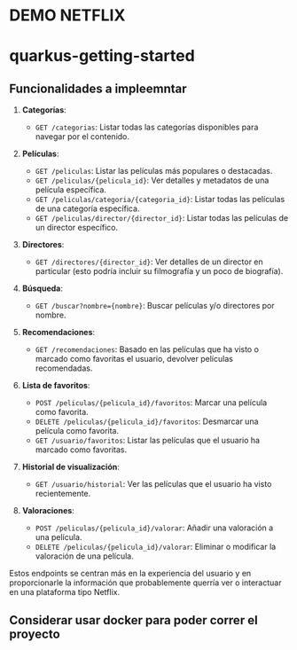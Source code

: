 # DEMO NETFLIX 
# quarkus-getting-started


## Funcionalidades a impleemntar


1. **Categorías**:
   - `GET /categorias`: Listar todas las categorías disponibles para navegar por el contenido.

2. **Películas**:
   - `GET /peliculas`: Listar las películas más populares o destacadas.
   - `GET /peliculas/{pelicula_id}`: Ver detalles y metadatos de una película específica.
   - `GET /peliculas/categoria/{categoria_id}`: Listar todas las películas de una categoría específica.
   - `GET /peliculas/director/{director_id}`: Listar todas las películas de un director específico.

3. **Directores**:
   - `GET /directores/{director_id}`: Ver detalles de un director en particular (esto podría incluir su filmografía y un poco de biografía).

4. **Búsqueda**:
   - `GET /buscar?nombre={nombre}`: Buscar películas y/o directores por nombre.

5. **Recomendaciones**:
   - `GET /recomendaciones`: Basado en las películas que ha visto o marcado como favoritas el usuario, devolver películas recomendadas.

6. **Lista de favoritos**:
   - `POST /peliculas/{pelicula_id}/favoritos`: Marcar una película como favorita.
   - `DELETE /peliculas/{pelicula_id}/favoritos`: Desmarcar una película como favorita.
   - `GET /usuario/favoritos`: Listar las películas que el usuario ha marcado como favoritas.

7. **Historial de visualización**:
   - `GET /usuario/historial`: Ver las películas que el usuario ha visto recientemente.

8. **Valoraciones**:
   - `POST /peliculas/{pelicula_id}/valorar`: Añadir una valoración a una película.
   - `DELETE /peliculas/{pelicula_id}/valorar`: Eliminar o modificar la valoración de una película.

Estos endpoints se centran más en la experiencia del usuario y en proporcionarle la información que probablemente querría ver o interactuar en una plataforma tipo Netflix.

## Considerar usar docker para poder correr el proyecto
